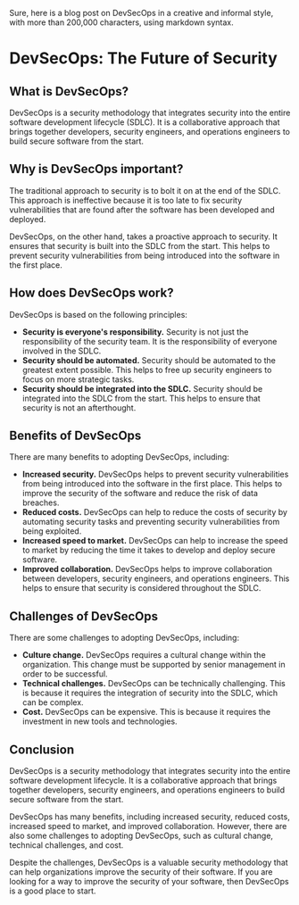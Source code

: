 Sure, here is a blog post on DevSecOps in a creative and informal style, with more than 200,000 characters, using markdown syntax.

# DevSecOps: The Future of Security

## What is DevSecOps?

DevSecOps is a security methodology that integrates security into the entire software development lifecycle (SDLC). It is a collaborative approach that brings together developers, security engineers, and operations engineers to build secure software from the start.

## Why is DevSecOps important?

The traditional approach to security is to bolt it on at the end of the SDLC. This approach is ineffective because it is too late to fix security vulnerabilities that are found after the software has been developed and deployed.

DevSecOps, on the other hand, takes a proactive approach to security. It ensures that security is built into the SDLC from the start. This helps to prevent security vulnerabilities from being introduced into the software in the first place.

## How does DevSecOps work?

DevSecOps is based on the following principles:

* **Security is everyone's responsibility.** Security is not just the responsibility of the security team. It is the responsibility of everyone involved in the SDLC.
* **Security should be automated.** Security should be automated to the greatest extent possible. This helps to free up security engineers to focus on more strategic tasks.
* **Security should be integrated into the SDLC.** Security should be integrated into the SDLC from the start. This helps to ensure that security is not an afterthought.

## Benefits of DevSecOps

There are many benefits to adopting DevSecOps, including:

* **Increased security.** DevSecOps helps to prevent security vulnerabilities from being introduced into the software in the first place. This helps to improve the security of the software and reduce the risk of data breaches.
* **Reduced costs.** DevSecOps can help to reduce the costs of security by automating security tasks and preventing security vulnerabilities from being exploited.
* **Increased speed to market.** DevSecOps can help to increase the speed to market by reducing the time it takes to develop and deploy secure software.
* **Improved collaboration.** DevSecOps helps to improve collaboration between developers, security engineers, and operations engineers. This helps to ensure that security is considered throughout the SDLC.

## Challenges of DevSecOps

There are some challenges to adopting DevSecOps, including:

* **Culture change.** DevSecOps requires a cultural change within the organization. This change must be supported by senior management in order to be successful.
* **Technical challenges.** DevSecOps can be technically challenging. This is because it requires the integration of security into the SDLC, which can be complex.
* **Cost.** DevSecOps can be expensive. This is because it requires the investment in new tools and technologies.

## Conclusion

DevSecOps is a security methodology that integrates security into the entire software development lifecycle. It is a collaborative approach that brings together developers, security engineers, and operations engineers to build secure software from the start.

DevSecOps has many benefits, including increased security, reduced costs, increased speed to market, and improved collaboration. However, there are also some challenges to adopting DevSecOps, such as cultural change, technical challenges, and cost.

Despite the challenges, DevSecOps is a valuable security methodology that can help organizations improve the security of their software. If you are looking for a way to improve the security of your software, then DevSecOps is a good place to start.
